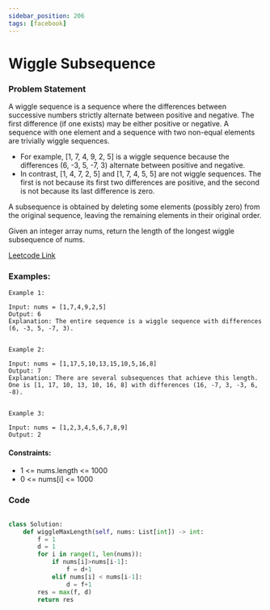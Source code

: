 ```yaml
---
sidebar_position: 206
tags: [facebook]
---
```


# Wiggle Subsequence

### Problem Statement

A wiggle sequence is a sequence where the differences between successive numbers strictly alternate between positive and negative. The first difference (if one exists) may be either positive or negative. A sequence with one element and a sequence with two non-equal elements are trivially wiggle sequences.

- For example, [1, 7, 4, 9, 2, 5] is a wiggle sequence because the differences (6, -3, 5, -7, 3) alternate between positive and negative.
- In contrast, [1, 4, 7, 2, 5] and [1, 7, 4, 5, 5] are not wiggle sequences. The first is not because its first two differences are positive, and the second is not because its last difference is zero.

A subsequence is obtained by deleting some elements (possibly zero) from the original sequence, leaving the remaining elements in their original order.

Given an integer array nums, return the length of the longest wiggle subsequence of nums.

[Leetcode Link](https://leetcode.com/problems/wiggle-subsequence)

### Examples:

```
Example 1:

Input: nums = [1,7,4,9,2,5]
Output: 6
Explanation: The entire sequence is a wiggle sequence with differences (6, -3, 5, -7, 3).


Example 2:

Input: nums = [1,17,5,10,13,15,10,5,16,8]
Output: 7
Explanation: There are several subsequences that achieve this length.
One is [1, 17, 10, 13, 10, 16, 8] with differences (16, -7, 3, -3, 6, -8).


Example 3:

Input: nums = [1,2,3,4,5,6,7,8,9]
Output: 2
```

#### Constraints:

- 1 <= nums.length <= 1000
- 0 <= nums[i] <= 1000

### Code

```python title="Python Code"

class Solution:
    def wiggleMaxLength(self, nums: List[int]) -> int:
        f = 1
        d = 1
        for i in range(1, len(nums)):
            if nums[i]>nums[i-1]:
                f = d+1
            elif nums[i] < nums[i-1]:
                d = f+1
        res = max(f, d)
        return res
```
